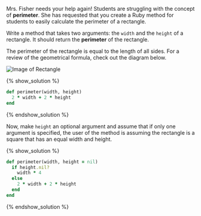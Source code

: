 Mrs. Fisher needs your help again! Students are struggling with the concept of **perimeter**.
She has requested that you create a Ruby method for students to easily calculate the perimeter
of a rectangle.

Write a method that takes two arguments: the `width` and the `height` of a rectangle.
It should return the **perimeter** of the rectangle.

The perimeter of the rectangle is equal to the length of all sides.
For a review of the geometrical formula, check out the diagram below.

![Image of Rectangle](https://s3.amazonaws.com/horizon-production/images/Rectangle.png)

{% show_solution %}
```ruby
def perimeter(width, height)
  2 * width + 2 * height
end
```
{% endshow_solution %}

Now, make `height` an optional argument and assume that if only one argument is specified,
the user of the method is assuming the rectangle is a square that has an equal width and height.

{% show_solution %}
```ruby
def perimeter(width, height = nil)
  if height.nil?
    width * 4
  else
    2 * width + 2 * height
  end
end
```
{% endshow_solution %}
